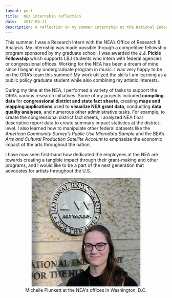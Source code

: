 ```yaml
---
layout: post
title:  NEA internship reflection
date:   2017-09-11
description: A reflection on my summer internship at the National Endowment for the Arts.
---
```


This summer, I was a Research Intern with the NEA’s Office of Research & Analysis. My internship was made possible through a competitive fellowship program sponsored by my graduate school. I was awarded the **J.J. Pickle Fellowship** which supports LBJ students who intern with federal agencies or congressional offices. Working for the NEA has been a dream of mine since I began my undergraduate program in music. I was very happy to be on the ORA’s team this summer! My work utilized the skills I am learning as a public policy graduate student while also combining my artistic interests. 

During my time at the NEA, I performed a variety of tasks to support the ORA’s various research initiatives. Some of my projects included **compiling data** for **congressional district and state fact sheets**, creating **maps and mapping applications** used to **visualize NEA grant data**, conducting **data quality analyses**, and numerous other administrative tasks. For example, to create the congressional district fact sheets, I analyzed NEA final descriptive report data to create summary impact statistics at the district-level. I also learned how to manipulate other federal datasets like the *American Community Survey’s Public Use Microdata Sample* and the BEA’s *Arts and Cultural Production Satellite Account* to emphasize the economic impact of the arts throughout the nation. 

I have now seen first-hand how dedicated the employees at the NEA are towards creating a tangible impact through their grant-making and other programs, and I would like to be a part of the next generation that advocates for artists throughout the U.S.   

<center><figure>
<img src="/img/nea-pic.jpg" width="80%" alt="Michelle Plunkett at NEA"/>
<figcaption>Michelle Plunkett at the NEA's offices in Washington, D.C.</figcaption>
</figure></center>
